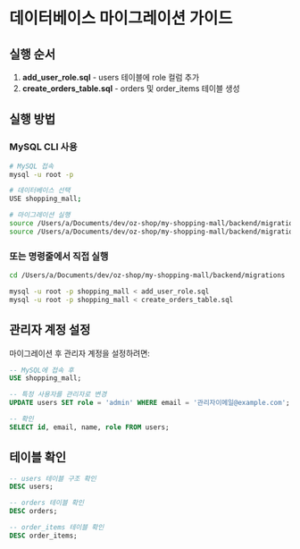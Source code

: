 # 데이터베이스 마이그레이션 가이드

## 실행 순서

1. **add_user_role.sql** - users 테이블에 role 컬럼 추가
2. **create_orders_table.sql** - orders 및 order_items 테이블 생성

## 실행 방법

### MySQL CLI 사용
```bash
# MySQL 접속
mysql -u root -p

# 데이터베이스 선택
USE shopping_mall;

# 마이그레이션 실행
source /Users/a/Documents/dev/oz-shop/my-shopping-mall/backend/migrations/add_user_role.sql;
source /Users/a/Documents/dev/oz-shop/my-shopping-mall/backend/migrations/create_orders_table.sql;
```

### 또는 명령줄에서 직접 실행
```bash
cd /Users/a/Documents/dev/oz-shop/my-shopping-mall/backend/migrations

mysql -u root -p shopping_mall < add_user_role.sql
mysql -u root -p shopping_mall < create_orders_table.sql
```

## 관리자 계정 설정

마이그레이션 후 관리자 계정을 설정하려면:

```sql
-- MySQL에 접속 후
USE shopping_mall;

-- 특정 사용자를 관리자로 변경
UPDATE users SET role = 'admin' WHERE email = '관리자이메일@example.com';

-- 확인
SELECT id, email, name, role FROM users;
```

## 테이블 확인

```sql
-- users 테이블 구조 확인
DESC users;

-- orders 테이블 확인
DESC orders;

-- order_items 테이블 확인
DESC order_items;
```
